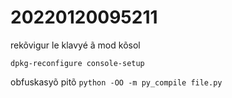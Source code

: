 # 20220120095211

rekõvigur le klavyé ã mod kõsol

`dpkg-reconfigure console-setup`

obfuskasyõ pitõ `python -OO -m py_compile file.py`
